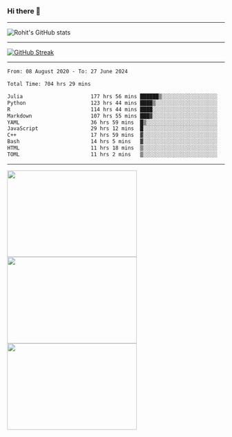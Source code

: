 ### Hi there 👋

<hr/>

![Rohit's GitHub stats](https://github-readme-stats.vercel.app/api?username=RohitRathore1&show_icons=true&theme=transparent)

<hr/>

[![GitHub Streak](http://github-readme-streak-stats.herokuapp.com?user=RohitRathore1&theme=dark&mode=weekly)](https://git.io/streak-stats)

<hr/>

<!--START_SECTION:waka-->

```txt
From: 08 August 2020 - To: 27 June 2024

Total Time: 704 hrs 29 mins

Julia                      177 hrs 56 mins ██████▒░░░░░░░░░░░░░░░░░░   25.26 %
Python                     123 hrs 44 mins ████▒░░░░░░░░░░░░░░░░░░░░   17.57 %
R                          114 hrs 44 mins ████░░░░░░░░░░░░░░░░░░░░░   16.29 %
Markdown                   107 hrs 55 mins ███▓░░░░░░░░░░░░░░░░░░░░░   15.32 %
YAML                       36 hrs 59 mins  █▒░░░░░░░░░░░░░░░░░░░░░░░   05.25 %
JavaScript                 29 hrs 12 mins  █░░░░░░░░░░░░░░░░░░░░░░░░   04.15 %
C++                        17 hrs 59 mins  ▓░░░░░░░░░░░░░░░░░░░░░░░░   02.55 %
Bash                       14 hrs 5 mins   ▓░░░░░░░░░░░░░░░░░░░░░░░░   02.00 %
HTML                       11 hrs 18 mins  ▒░░░░░░░░░░░░░░░░░░░░░░░░   01.61 %
TOML                       11 hrs 2 mins   ▒░░░░░░░░░░░░░░░░░░░░░░░░   01.57 %
```

<!--END_SECTION:waka-->

<hr/>

<p>
  <img src="https://wakatime.com/share/@TeAmp0is0N/0205e68a-e5ed-48bf-b870-3c94c1fa77d3.svg" width="300" height="200">
  <img src="https://wakatime.com/share/@TeAmp0is0N/3935ee43-08a3-493e-8b95-60c1f9204b15.svg" width="300" height="200">
  <img src="https://wakatime.com/share/@TeAmp0is0N/8717aacc-7340-44e0-abb1-987dc9823fcd.svg" width="300" height="200">
</p>




